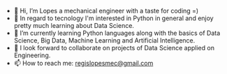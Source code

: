 - 👋 Hi, I’m Lopes a mechanical engineer with a taste for coding =)
- 👀 In regard to tecnology I'm interested in Python in general and enjoy pretty much learning about Data Science.
- 🌱 I’m currently learning Python languages along with the basics of Data Science, Big Data, Machine Learning and Artificial Intelligence.
- 💞️ I look forward to collaborate on projects of Data Science applied on Engineering.
- 📫 How to reach me: regislopesmec@gmail.com

<!---
RegisLopes/RegisLopes is a ✨ special ✨ repository because its `README.md` (this file) appears on your GitHub profile.
You can click the Preview link to take a look at your changes.
--->
